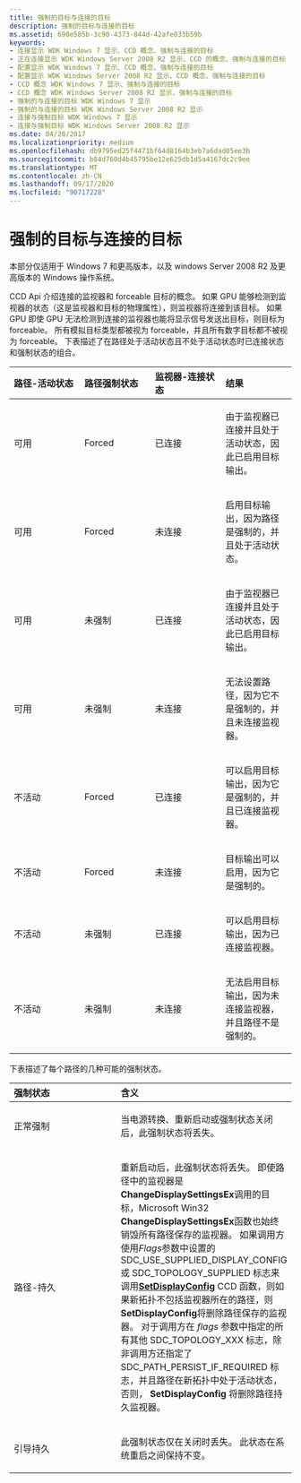 ```yaml
---
title: 强制的目标与连接的目标
description: 强制的目标与连接的目标
ms.assetid: 690e585b-3c90-4373-844d-42afe033b59b
keywords:
- 连接显示 WDK Windows 7 显示、CCD 概念、强制与连接的目标
- 正在连接显示 WDK Windows Server 2008 R2 显示、CCD 的概念、强制与连接的目标
- 配置显示 WDK Windows 7 显示、CCD 概念、强制与连接的目标
- 配置显示 WDK Windows Server 2008 R2 显示、CCD 概念、强制与连接的目标
- CCD 概念 WDK Windows 7 显示、强制与连接的目标
- CCD 概念 WDK Windows Server 2008 R2 显示、强制与连接的目标
- 强制的与连接的目标 WDK Windows 7 显示
- 强制的与连接的目标 WDK Windows Server 2008 R2 显示
- 连接与强制目标 WDK Windows 7 显示
- 连接与强制目标 WDK Windows Server 2008 R2 显示
ms.date: 04/20/2017
ms.localizationpriority: medium
ms.openlocfilehash: db9795ed25f4471bf64d8164b3eb7a6dad05ee3b
ms.sourcegitcommit: b84d760d4b45795be12e625db1d5a4167dc2c9ee
ms.translationtype: MT
ms.contentlocale: zh-CN
ms.lasthandoff: 09/17/2020
ms.locfileid: "90717228"
---
```

# <a name="forced-versus-connected-targets"></a>强制的目标与连接的目标


本部分仅适用于 Windows 7 和更高版本，以及 windows Server 2008 R2 及更高版本的 Windows 操作系统。

CCD Api 介绍连接的监视器和 forceable 目标的概念。 如果 GPU 能够检测到监视器的状态（这是监视器和目标的物理属性），则监视器将连接到该目标。 如果 GPU 即使 GPU 无法检测到连接的监视器也能将显示信号发送出目标，则目标为 forceable。 所有模拟目标类型都被视为 forceable，并且所有数字目标都不被视为 forceable。 下表描述了在路径处于活动状态且不处于活动状态时已连接状态和强制状态的组合。

<table>
<colgroup>
<col width="25%" />
<col width="25%" />
<col width="25%" />
<col width="25%" />
</colgroup>
<thead>
<tr class="header">
<th align="left">路径-活动状态</th>
<th align="left">路径强制状态</th>
<th align="left">监视器-连接状态</th>
<th align="left">结果</th>
</tr>
</thead>
<tbody>
<tr class="odd">
<td align="left"><p>可用</p></td>
<td align="left"><p>Forced</p></td>
<td align="left"><p>已连接</p></td>
<td align="left"><p>由于监视器已连接并且处于活动状态，因此已启用目标输出。</p></td>
</tr>
<tr class="even">
<td align="left"><p>可用</p></td>
<td align="left"><p>Forced</p></td>
<td align="left"><p>未连接</p></td>
<td align="left"><p>启用目标输出，因为路径是强制的，并且处于活动状态。</p></td>
</tr>
<tr class="odd">
<td align="left"><p>可用</p></td>
<td align="left"><p>未强制</p></td>
<td align="left"><p>已连接</p></td>
<td align="left"><p>由于监视器已连接并且处于活动状态，因此已启用目标输出。</p></td>
</tr>
<tr class="even">
<td align="left"><p>可用</p></td>
<td align="left"><p>未强制</p></td>
<td align="left"><p>未连接</p></td>
<td align="left"><p>无法设置路径，因为它不是强制的，并且未连接监视器。</p></td>
</tr>
<tr class="odd">
<td align="left"><p>不活动</p></td>
<td align="left"><p>Forced</p></td>
<td align="left"><p>已连接</p></td>
<td align="left"><p>可以启用目标输出，因为它是强制的，并且已连接监视器。</p></td>
</tr>
<tr class="even">
<td align="left"><p>不活动</p></td>
<td align="left"><p>Forced</p></td>
<td align="left"><p>未连接</p></td>
<td align="left"><p>目标输出可以启用，因为它是强制的。</p></td>
</tr>
<tr class="odd">
<td align="left"><p>不活动</p></td>
<td align="left"><p>未强制</p></td>
<td align="left"><p>已连接</p></td>
<td align="left"><p>可以启用目标输出，因为已连接监视器。</p></td>
</tr>
<tr class="even">
<td align="left"><p>不活动</p></td>
<td align="left"><p>未强制</p></td>
<td align="left"><p>未连接</p></td>
<td align="left"><p>无法启用目标输出，因为未连接监视器，并且路径不是强制的。</p></td>
</tr>
</tbody>
</table>

 

下表描述了每个路径的几种可能的强制状态。

<table>
<colgroup>
<col width="50%" />
<col width="50%" />
</colgroup>
<thead>
<tr class="header">
<th align="left">强制状态</th>
<th align="left">含义</th>
</tr>
</thead>
<tbody>
<tr class="odd">
<td align="left"><p>正常强制</p></td>
<td align="left"><p>当电源转换、重新启动或强制状态关闭后，此强制状态将丢失。</p></td>
</tr>
<tr class="even">
<td align="left"><p>路径-持久</p></td>
<td align="left"><p>重新启动后，此强制状态将丢失。 即使路径中的监视器是<strong>ChangeDisplaySettingsEx</strong>调用的目标，Microsoft Win32 <strong>ChangeDisplaySettingsEx</strong>函数也始终销毁所有路径保存的监视器。 如果调用方使用<em>Flags</em>参数中设置的 SDC_USE_SUPPLIED_DISPLAY_CONFIG 或 SDC_TOPOLOGY_SUPPLIED 标志来调用<a href="/windows/win32/api/winuser/nf-winuser-setdisplayconfig" data-raw-source="[&lt;strong&gt;SetDisplayConfig&lt;/strong&gt;](/windows/win32/api/winuser/nf-winuser-setdisplayconfig)"><strong>SetDisplayConfig</strong></a> CCD 函数，则如果新拓扑不包括监视器所在的路径，则<strong>SetDisplayConfig</strong>将删除路径保存的监视器。 对于调用方在 <em>flags</em> 参数中指定的所有其他 SDC_TOPOLOGY_XXX 标志，除非调用方还指定了 SDC_PATH_PERSIST_IF_REQUIRED 标志，并且路径在新拓扑中处于活动状态，否则， <strong>SetDisplayConfig</strong> 将删除路径持久监视器。</p></td>
</tr>
<tr class="odd">
<td align="left"><p>引导持久</p></td>
<td align="left"><p>此强制状态仅在关闭时丢失。 此状态在系统重启之间保持不变。</p></td>
</tr>
</tbody>
</table>

 

